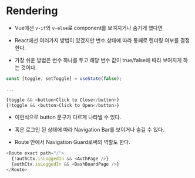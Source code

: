 # Rendering

- Vue에선 `v-if`와 `v-else`로 component를 보여지거나 숨기게 했다면

- React에선 여러가지 방법이 있겠지만 변수 상태에 따라 통째로 렌더링 여부를 결정한다.

- 가장 쉬운 방법은 변수 하나를 두고 해당 변수 값이 true/false에 따라 보여지게 하는 것이다.

```javascript
const [toggle, setToggle] = useState(false);

...

{toggle && <button>Click to Close</button>}
{!toggle && <button>Click to Open</button>}
```

- 이런식으로 button 문구가 다르게 나타낼 수 있다.

- 혹은 로그인 된 상태에 따라 Navigation Bar를 보이거나 숨길 수 있다.

- Route 안에서 Navigation Guard로써의 역할도 한다.

```javascript
<Route exact path="/">
  {!authCtx.isLoggedIn && <AuthPage />}
  {authCtx.isLoggedIn && <DashBoardPage />}
</Route>
```
